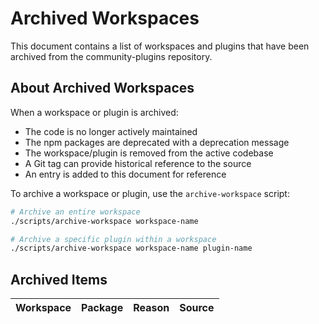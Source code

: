 # Archived Workspaces

This document contains a list of workspaces and plugins that have been archived from the community-plugins repository.

## About Archived Workspaces

When a workspace or plugin is archived:

- The code is no longer actively maintained
- The npm packages are deprecated with a deprecation message
- The workspace/plugin is removed from the active codebase
- A Git tag can provide historical reference to the source
- An entry is added to this document for reference

To archive a workspace or plugin, use the `archive-workspace` script:

```bash
# Archive an entire workspace
./scripts/archive-workspace workspace-name

# Archive a specific plugin within a workspace
./scripts/archive-workspace workspace-name plugin-name
```

## Archived Items

| Workspace | Package | Reason | Source |
| --------- | ------- | ------ | ------ |
